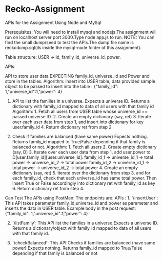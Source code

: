 # Recko-Assignment
APIs for the Assignment Using Node and MySql

Prerequisites: You will need to install mysql and nodejs.The assignment will run on localhost server port 3000.Type node app.js to run.
NOTE: You can find the small dump/seed to test the APIs.The dump file name is reckodump.sql(its inside the mysql-node folder of this assignment).


Table structure:
USER -> id, family_id, universe_id, power.

APIs:

 API to store user data EXPECTING  family_id, universe_id and Power
 and store in the tables.
 Algorithm: Insert into USER table, data provided
 sample object to be passed to insert into the table : {"family_id": 1,"universe_id":1,"power": 4}
 1. API to list the families in a universe.
 Expects a universe ID. Returns a dictionary with family_id mapped to data
 of all users with that family id
 Algorithm: 1. Fetch all users from USER table whose universe_id == passed universe ID.
            2. Create an empty dictionary (say, ret)
            3. Iterate over each user data from step 1, and insert into
               dictionary for key user.family_id
            4. Return dictionary ret from step 2
  
 2. Check if families are balanced (have same power)
 Expects nothing. Returns family_id mapped to True/False depending if that
 family is balanced or not.
 Algorithm: 1. Fetch all users
            2. Create empty dictionary (say, D)
            3. Iterate over each user data from step 1, add user.power to D[user.family_id][user.universe_id].
family_id_1 -> universe_id_1 -> total power
            -> universe_id_2 -> total power
family_id_2 -> universe_id_1 -> total power
            -> universe_id_2 -> total power
            4. Create an empty dictionary (say, ret)
            5. Iterate over the dictionary from step 3, and for each
               family_id, check that each universe_id has same total power.
               Then insert True or False accordingly into dictionary ret with family_id as key
            6. Return dictionary ret from step 4.
            

Can Test The APIs using PostMan:
The endpoints are:
APIs : 1. '/insertUser': This API takes parameter family_id,universe_id and power as parameter and inserts the data in USER table.
Example body in the post request: {"family_id": 1,"universe_id":1,"power": 4}

2. '/listFamily': This API list the families in a universe.Expects a universe ID. Returns a dictionary/object with family_id mapped to data of all users with that family id.

3. '/checkBalanced': This API Checks if families are balanced (have same power)
 Expects nothing. Returns family_id mapped to True/False depending if that
 family is balanced or not.
